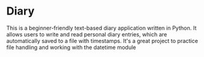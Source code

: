 # Diary
This is a beginner-friendly text-based diary application written in Python. It allows users to write and read personal diary entries, which are automatically saved to a file with timestamps. It's a great project to practice file handling and working with the datetime module

